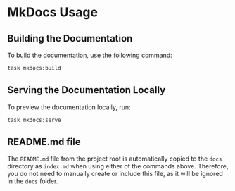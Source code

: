 # MkDocs Usage

## Building the Documentation

To build the documentation, use the following command:

```sh
task mkdocs:build
```

## Serving the Documentation Locally

To preview the documentation locally, run:

```sh
task mkdocs:serve
```

## README.md file

The `README.md` file from the project root is automatically copied to the `docs` directory as `index.md` when using either of the commands above. Therefore, you do not need to manually create or include this file, as it will be ignored in the `docs` folder.
